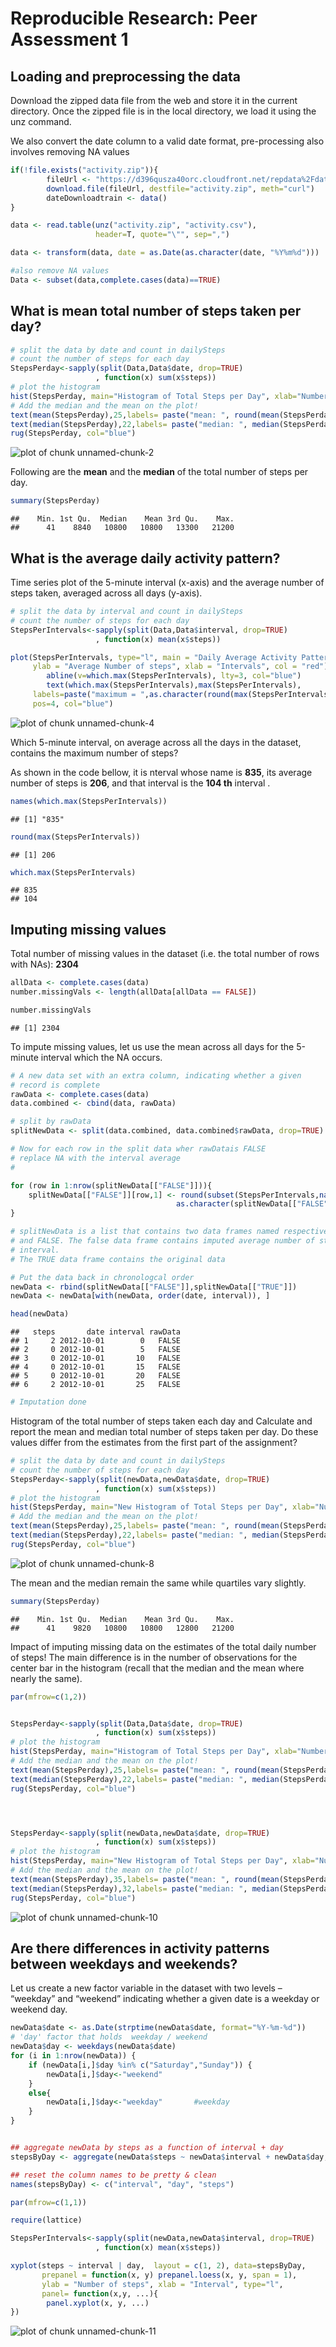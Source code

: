 # Reproducible Research: Peer Assessment 1


## Loading and preprocessing the data
Download the zipped data file from the web and store it in the current directory. 
Once the zipped file is in the local directory, we load it using the unz command. 

We also convert the date column to a valid date format, pre-processing also involves 
removing NA values


```r
if(!file.exists("activity.zip")){
        fileUrl <- "https://d396qusza40orc.cloudfront.net/repdata%2Fdata%2Factivity.zip"
        download.file(fileUrl, destfile="activity.zip", meth="curl")
        dateDownloadtrain <- data()
}

data <- read.table(unz("activity.zip", "activity.csv"), 
                   header=T, quote="\"", sep=",")

data <- transform(data, date = as.Date(as.character(date, "%Y%m%d")))

#also remove NA values
Data <- subset(data,complete.cases(data)==TRUE)    
```

## What is mean total number of steps taken per day?

```r
# split the data by date and count in dailySteps 
# count the number of steps for each day
StepsPerday<-sapply(split(Data,Data$date, drop=TRUE) 
                   , function(x) sum(x$steps)) 
# plot the histogram
hist(StepsPerday, main="Histogram of Total Steps per Day", xlab="Number of Steps", col="gray") 
# Add the median and the mean on the plot! 
text(mean(StepsPerday),25,labels= paste("mean: ", round(mean(StepsPerday), 3)), , pos=4, col="blue")
text(median(StepsPerday),22,labels= paste("median: ", median(StepsPerday)), , pos=4, col="blue")
rug(StepsPerday, col="blue")
```

![plot of chunk unnamed-chunk-2](figure/unnamed-chunk-2.png) 

Following are the <b>mean</b> and the <b>median</b> of the total number of steps per day. 


```r
summary(StepsPerday)
```

```
##    Min. 1st Qu.  Median    Mean 3rd Qu.    Max. 
##      41    8840   10800   10800   13300   21200
```

## What is the average daily activity pattern?

Time series plot of the 5-minute interval (x-axis) and the average number of steps taken, averaged across all days (y-axis).


```r
# split the data by interval and count in dailySteps 
# count the number of steps for each day
StepsPerIntervals<-sapply(split(Data,Data$interval, drop=TRUE) 
                   , function(x) mean(x$steps)) 

plot(StepsPerIntervals, type="l", main = "Daily Average Activity Pattern",
     ylab = "Average Number of steps", xlab = "Intervals", col = "red")
        abline(v=which.max(StepsPerIntervals), lty=3, col="blue") 
        text(which.max(StepsPerIntervals),max(StepsPerIntervals),  
     labels=paste("maximum = ",as.character(round(max(StepsPerIntervals)))), 
     pos=4, col="blue")
```

![plot of chunk unnamed-chunk-4](figure/unnamed-chunk-4.png) 

Which 5-minute interval, on average across all the days in the dataset, contains the maximum number of steps? 

As shown in the code bellow, it is nterval whose name is <b>835</b>, its average number of steps is <b>206</b>, and that interval is the <b>104 th</b> interval . 



```r
names(which.max(StepsPerIntervals))  
```

```
## [1] "835"
```

```r
round(max(StepsPerIntervals))
```

```
## [1] 206
```

```r
which.max(StepsPerIntervals)
```

```
## 835 
## 104
```

## Imputing missing values

Total number of missing values in the dataset (i.e. the total number of rows with NAs): <b>2304</b>


```r
allData <- complete.cases(data)
number.missingVals <- length(allData[allData == FALSE])

number.missingVals
```

```
## [1] 2304
```

To impute missing values, let us use the mean across all days for the 5-minute interval which the NA occurs.


```r
# A new data set with an extra column, indicating whether a given 
# record is complete
rawData <- complete.cases(data)
data.combined <- cbind(data, rawData)

# split by rawData
splitNewData <- split(data.combined, data.combined$rawData, drop=TRUE)

# Now for each row in the split data wher rawDatais FALSE
# replace NA with the interval average 
# 

for (row in 1:nrow(splitNewData[["FALSE"]])){  
    splitNewData[["FALSE"]][row,1] <- round(subset(StepsPerIntervals,names(StepsPerIntervals) ==
                                     as.character(splitNewData[["FALSE"]][row,3])))
}

# splitNewData is a list that contains two data frames named respectively, TRUE 
# and FALSE. The false data frame contains imputed average number of steps for the missing 5 
# interval.
# The TRUE data frame contains the original data

# Put the data back in chronologcal order
newData <- rbind(splitNewData[["FALSE"]],splitNewData[["TRUE"]])
newData <- newData[with(newData, order(date, interval)), ]   

head(newData)
```

```
##   steps       date interval rawData
## 1     2 2012-10-01        0   FALSE
## 2     0 2012-10-01        5   FALSE
## 3     0 2012-10-01       10   FALSE
## 4     0 2012-10-01       15   FALSE
## 5     0 2012-10-01       20   FALSE
## 6     2 2012-10-01       25   FALSE
```

```r
# Imputation done
```


Histogram of the total number of steps taken each day and Calculate and report the mean and median total number of steps taken per day. Do these values differ from the estimates from the first part of the assignment? 


```r
# split the data by date and count in dailySteps 
# count the number of steps for each day
StepsPerday<-sapply(split(newData,newData$date, drop=TRUE) 
                   , function(x) sum(x$steps)) 
# plot the histogram
hist(StepsPerday, main="New Histogram of Total Steps per Day", xlab="Number of Steps", col="gray") 
# Add the median and the mean on the plot! 
text(mean(StepsPerday),25,labels= paste("mean: ", round(mean(StepsPerday), 3)), , pos=4, col="blue")
text(median(StepsPerday),22,labels= paste("median: ", median(StepsPerday)), , pos=4, col="blue")
rug(StepsPerday, col="blue")
```

![plot of chunk unnamed-chunk-8](figure/unnamed-chunk-8.png) 

The mean and the median remain the same while quartiles vary slightly.


```r
summary(StepsPerday)
```

```
##    Min. 1st Qu.  Median    Mean 3rd Qu.    Max. 
##      41    9820   10800   10800   12800   21200
```

Impact of imputing missing data on the estimates of the total daily number of steps!
The main difference is in the number of observations for the center bar in the histogram (recall that the median and the mean where nearly the same).


```r
par(mfrow=c(1,2))


StepsPerday<-sapply(split(Data,Data$date, drop=TRUE) 
                   , function(x) sum(x$steps)) 
# plot the histogram
hist(StepsPerday, main="Histogram of Total Steps per Day", xlab="Number of Steps", col="gray", ylim=c(0,35)) 
# Add the median and the mean on the plot! 
text(mean(StepsPerday),25,labels= paste("mean: ", round(mean(StepsPerday), 3)), , pos=4, col="blue")
text(median(StepsPerday),22,labels= paste("median: ", median(StepsPerday)), , pos=4, col="blue")
rug(StepsPerday, col="blue")




StepsPerday<-sapply(split(newData,newData$date, drop=TRUE) 
                   , function(x) sum(x$steps)) 
# plot the histogram
hist(StepsPerday, main="New Histogram of Total Steps per Day", xlab="Number of Steps", col="gray") 
# Add the median and the mean on the plot! 
text(mean(StepsPerday),35,labels= paste("mean: ", round(mean(StepsPerday), 3)), , pos=4, col="blue")
text(median(StepsPerday),32,labels= paste("median: ", median(StepsPerday)), , pos=4, col="blue")
rug(StepsPerday, col="blue")
```

![plot of chunk unnamed-chunk-10](figure/unnamed-chunk-10.png) 


## Are there differences in activity patterns between weekdays and weekends?


Let us create a new factor variable in the dataset with two levels – “weekday” and “weekend” indicating whether a given date is a weekday or weekend day.



```r
newData$date <- as.Date(strptime(newData$date, format="%Y-%m-%d"))
# 'day' factor that holds  weekday / weekend  
newData$day <- weekdays(newData$date)                              
for (i in 1:nrow(newData)) {                                        
    if (newData[i,]$day %in% c("Saturday","Sunday")) {             
        newData[i,]$day<-"weekend"                                
    }
    else{
        newData[i,]$day<-"weekday"       #weekday                         
    }
}


## aggregate newData by steps as a function of interval + day  
stepsByDay <- aggregate(newData$steps ~ newData$interval + newData$day, newData, mean)

## reset the column names to be pretty & clean
names(stepsByDay) <- c("interval", "day", "steps")

par(mfrow=c(1,1))

require(lattice)

StepsPerIntervals<-sapply(split(newData,newData$interval, drop=TRUE) 
                   , function(x) mean(x$steps)) 

xyplot(steps ~ interval | day,  layout = c(1, 2), data=stepsByDay, 
       prepanel = function(x, y) prepanel.loess(x, y, span = 1),
       ylab = "Number of steps", xlab = "Interval", type="l",
       panel= function(x,y, ...){
        panel.xyplot(x, y, ...)
})
```

![plot of chunk unnamed-chunk-11](figure/unnamed-chunk-11.png) 


